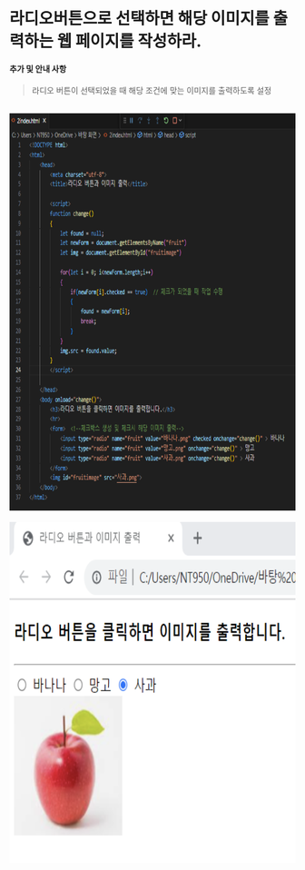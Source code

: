# 라디오버튼으로 선택하면 해당 이미지를 출력하는 웹 페이지를 작성하라.

 #### 추가 및 안내 사항

>  라디오 버튼이 선택되었을 때 해당 조건에 맞는 이미지를 출력하도록 설정


<br><img src="1.png" width="1000" height="700" title="px(픽셀) 크기 설정" alt="1번 이미지"></img><br/>
<br><img src="2.png" width="1000" height="600" title="px(픽셀) 크기 설정" alt="1번 이미지"></img><br/>
